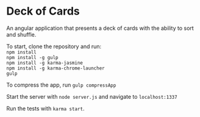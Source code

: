 # Deck of Cards
An angular application that presents a deck of cards with the ability to sort and shuffle.  

To start, clone the repository and run:  
`npm install`  
`npm install -g gulp`  
`npm install -g karma-jasmine`  
`npm install -g karma-chrome-launcher`  
`gulp`  

To compress the app, run `gulp compressApp`  
    
Start the server with `node server.js` and navigate to `localhost:1337`  

Run the tests with `karma start`.
